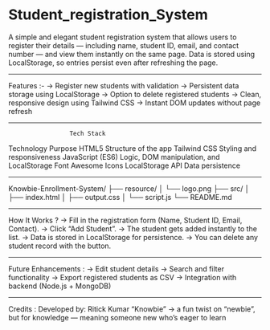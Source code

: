 # Student_registration_System
A simple and elegant student registration system that allows users to register their details — including name, student ID, email, and contact number — and view them instantly on the same page. Data is stored using LocalStorage, so entries persist even after refreshing the page.


-----------------------------------------------------------------------------------------------------------------------------------
Features :-
-> Register new students with validation
-> Persistent data storage using LocalStorage
-> Option to delete registered students
-> Clean, responsive design using Tailwind CSS
-> Instant DOM updates without page refresh

-----------------------------------------------------------------------------------------------------------------------------------

                     Tech Stack
Technology	                               Purpose
HTML5	                               Structure of the app
Tailwind CSS	                       Styling and responsiveness
JavaScript (ES6)	                   Logic, DOM manipulation, and LocalStorage
Font Awesome	                       Icons
LocalStorage API	                   Data persistence

-----------------------------------------------------------------------------------------------------------------------------------
Knowbie-Enrollment-System/
├── resource/
│   └── logo.png
├── src/
│   ├── index.html
│   ├── output.css
│   └── script.js
└── README.md

-----------------------------------------------------------------------------------------------------------------------------------
How It Works ?
-> Fill in the registration form (Name, Student ID, Email, Contact).
-> Click “Add Student”.
-> The student gets added instantly to the list.
-> Data is stored in LocalStorage for persistence.
-> You can delete any student record with the button.

-----------------------------------------------------------------------------------------------------------------------------------

Future Enhancements :
-> Edit student details
-> Search and filter functionality
-> Export registered students as CSV
-> Integration with backend (Node.js + MongoDB)

-----------------------------------------------------------------------------------------------------------------------------------

Credits :
Developed by: Ritick Kumar
“Knowbie” → a fun twist on “newbie”, but for knowledge — meaning someone new who’s eager to learn